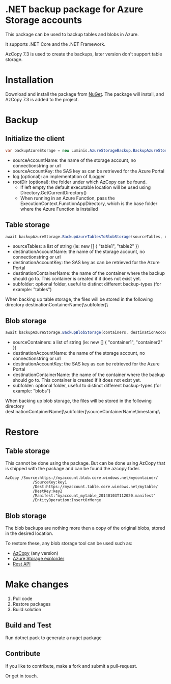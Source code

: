 # .NET backup package for Azure Storage accounts
This package can be used to backup tables and blobs in Azure.

It supports .NET Core and the .NET Framework.

AzCopy 7.3 is used to create the backups, later version don't support table storage.

# Installation
Download and install the package from [NuGet]('https://www.nuget.org/packages/Luminis.AzureStorageBackup').
The package will install, and AzCopy 7.3 is added to the project.

# Backup
## Initialize the client

```cs
var backupAzureStorage = new Luminis.AzureStorageBackup.BackupAzureStorage(sourceAccountName, sourceAccountKey);
```

* sourceAccountName: the name of the storage account, no connectionstring or url
* sourceAccountKey: the SAS key as can be retrieved for the Azure Portal
* log (optional): an implementation of ILogger
* rootDir (optional): the folder under which AzCopy can be found. 
  * If left empty the default executable location will be used using Directory.GetCurrentDirectory()
  * When running in an Azure Function, pass the ExecutionContext.FunctionAppDirectory, which is the base folder where the Azure Function is installed

## Table storage

```cs
await backupAzureStorage.BackupAzureTablesToBlobStorage(sourceTables, destinationAccountName, destinationKey, destinationContainerName, subfolder);
```
* sourceTables: a list of string (ie: new [] { "table1", "table2" })
* destinationAccountName: the name of the storage account, no connectionstring or url
* destinationAccountKey: the SAS key as can be retrieved for the Azure Portal
* destinationContainerName: the name of the container where the backup should go to. This container is created if it does not exist yet.
* subfolder: optional folder, useful to distinct different backup-types (for example: "tables")

When backing up table storage, the files will be stored in the following directory
destinationContainerName[\subfolder]\

## Blob storage


```cs
await backupAzureStorage.BackupBlobStorage(containers, destinationAccountName, destinationKey, destinationContainerName, subfolder);
```

* sourceContainers: a list of string (ie: new [] { "container1", "container2" })
* destinationAccountName: the name of the storage account, no connectionstring or url
* destinationAccountKey: the SAS key as can be retrieved for the Azure Portal
* destinationContainerName: the name of the container where the backup should go to. This container is created if it does not exist yet.
* subfolder: optional folder, useful to distinct different backup-types (for example: "blobs")

When backing up blob storage, the files will be stored in the following directory
destinationContainerName[\subfolder]\sourceContainerName\timestamp\

# Restore
## Table storage
This cannot be done using the package. But can be done using AzCopy that is shipped with the package and can be found the azcopy foder.
<pre><code>AzCopy /Source:https://myaccount.blob.core.windows.net/mycontainer/
            /SourceKey:key1
            /Dest:https://myaccount.table.core.windows.net/mytable/ 
            /DestKey:key2 
            /Manifest:"myaccount_mytable_20140103T112020.manifest"
            /EntityOperation:InsertOrMerge</code></pre>
## Blob storage
The blob backups are nothing more then a copy of the original blobs, stored in the desired location.

To restore these, any blob storage tool can be used such as:
- [AzCopy]('https://docs.microsoft.com/en-us/azure/storage/common/storage-use-azcopy-v10') (any version) 
- [Azure Storage explorder]('https://azure.microsoft.com/en-us/features/storage-explorer/')
- [Rest API]('https://docs.microsoft.com/en-us/rest/api/storageservices/blob-service-rest-api')

# Make changes
1. Pull code
2. Restore packages
3. Build solution

## Build and Test
Run dotnet pack to generate a nuget package

## Contribute
If you like to contribute, make a fork and submit a pull-request. 

Or get in touch.